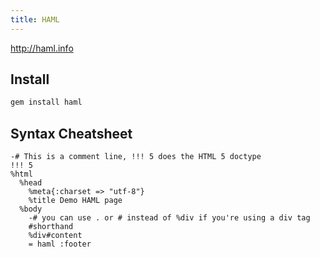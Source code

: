 ```yaml
---
title: HAML
---
```


<http://haml.info>

## Install

```bash
gem install haml
```

## Syntax Cheatsheet

```haml
-# This is a comment line, !!! 5 does the HTML 5 doctype
!!! 5
%html
  %head
    %meta{:charset => "utf-8"}
    %title Demo HAML page
  %body
    -# you can use . or # instead of %div if you're using a div tag
    #shorthand
    %div#content
    = haml :footer
```

